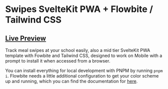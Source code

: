 # Swipes SvelteKit PWA + Flowbite / Tailwind CSS

## [Live Preview](https://swipes.autumn.onl)

Track meal swipes at your school easily, also a mid tier SvelteKit PWA template with Fowbite and Tailwind CSS, designed to work on Mobile with a prompt to install it when accessed from a browser.

You can install everything for local development with PNPM by running `pnpm i`. Flowbite needs a little additional configuration to get your color scheme up and running, which you can find the documentation for [here](https://flowbite.com/).
